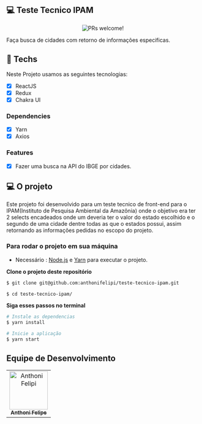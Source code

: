 ## 💻 Teste Tecnico IPAM
<p align="center">
 <img src="[https://img.shields.io/static/v1?label=PRs&message=welcome&color=49AA26&labelColor=000000](https://uploaddeimagens.com.br/imagens/DMprs-U)" alt="PRs welcome!" />


</p>
Faça busca de cidades com retorno de informações especificas.


  
## 🚀 Techs

Neste Projeto usamos as seguintes tecnologias:

- [x] ReactJS
- [x] Redux
- [x] Chakra UI

### Dependencies

- [x] Yarn
- [x] Axios

### Features

- [x] Fazer uma busca na API do IBGE por cidades.

## 💻 O projeto

Este projeto foi desenvolvido para um teste tecnico de front-end para o IPAM(Instituto de Pesquisa Ambiental da Amazônia) onde o objetivo era ter 2 selects encadeados onde um deveria ter o valor do estado escolhido e o segundo de uma cidade dentre todas as que o estados possui, assim retornando as informações pedidas no escopo do projeto.

### Para rodar o projeto em sua máquina

- Necessário : [Node.js](https://nodejs.org/en/download/) e [Yarn](https://yarnpkg.com/) para executar o projeto.

**Clone o projeto deste repositório**

```bash
$ git clone git@github.com:anthonifelipi/teste-tecnico-ipam.git
```

```bash
$ cd teste-tecnico-ipam/
```

**Siga esses passos no terminal**

```bash
# Instale as dependencias
$ yarn install
```

```bash
# Inicie a aplicação
$ yarn start
```

## Equipe de Desenvolvimento<br>

<table>
  <tr>
   <td align="center">
      <a href="https://github.com/anthonifelipi">
        <img src="https://ca.slack-edge.com/TQZR39SET-U02EYVC3F9D-8a2e8c57cdcc-72" width="100px;" alt="Anthoni Felipi"/><br>
        <sub>
          <b>Anthoni Felipe</b>
        </sub>
      </a>
    </td>
  </tr>
</table>
